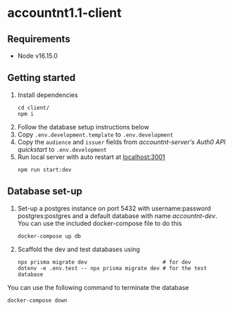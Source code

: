 # accountnt1.1-client

## Requirements

-   Node v16.15.0

## Getting started

1. Install dependencies
    ```shell
    cd client/
    npm i
    ```
2. Follow the database setup instructions below
3. Copy `.env.development.template` to `.env.development`
4. Copy the `audience` and `issuer` fields from _accountnt-server's Auth0 API quickstart_ to `.env.development`
5. Run local server with auto restart at [localhost:3001](http://localhost:3001)
    ```shell
    npm run start:dev
    ```

## Database set-up

1. Set-up a postgres instance on port 5432 with username:password postgres:postgres and a default database with name _accountnt-dev_. You can use the included docker-compose file to do this

    ```
    docker-compose up db
    ```

2. Scaffold the dev and test databases using

    ```
    npx prisma migrate dev                        # for dev
    dotenv -e .env.test -- npx prisma migrate dev # for the test database
    ```

You can use the following command to terminate the database

```
docker-compose down
```
